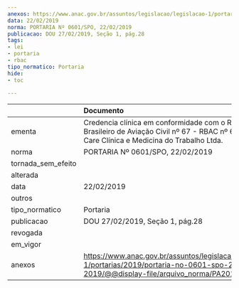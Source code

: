 ```yaml
---
anexos: https://www.anac.gov.br/assuntos/legislacao/legislacao-1/portarias/2019/portaria-no-0601-spo-22-02-2019/@@display-file/arquivo_norma/PA2019-0601.pdf
data: 22/02/2019
norma: PORTARIA Nº 0601/SPO, 22/02/2019
publicacao: DOU 27/02/2019, Seção 1, pág.28
tags:
- lei
- portaria
- rbac
tipo_normatico: Portaria
hide: 
- toc 
 
---
```


|                    | Documento                                                                                                                                             |
|:-------------------|:------------------------------------------------------------------------------------------------------------------------------------------------------|
| ementa             | Credencia clínica em conformidade com o Regulamento Brasileiro de Aviação Civil nº 67 - RBAC nº 67 - Flight Care Clínica e Medicina do Trabalho Ltda. |
| norma              | PORTARIA Nº 0601/SPO, 22/02/2019                                                                                                                      |
| tornada_sem_efeito |                                                                                                                                                       |
| alterada           |                                                                                                                                                       |
| data               | 22/02/2019                                                                                                                                            |
| outros             |                                                                                                                                                       |
| tipo_normatico     | Portaria                                                                                                                                              |
| publicacao         | DOU 27/02/2019, Seção 1, pág.28                                                                                                                       |
| revogada           |                                                                                                                                                       |
| em_vigor           |                                                                                                                                                       |
| anexos             | https://www.anac.gov.br/assuntos/legislacao/legislacao-1/portarias/2019/portaria-no-0601-spo-22-02-2019/@@display-file/arquivo_norma/PA2019-0601.pdf  |